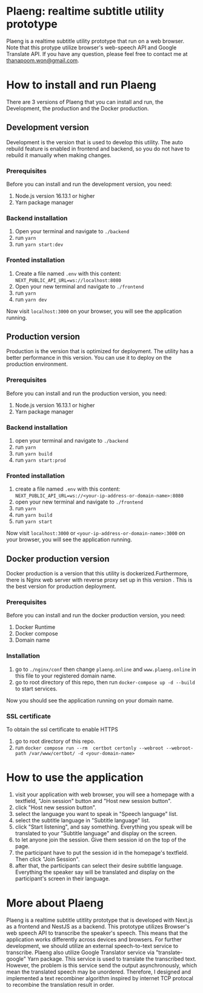 # Plaeng: realtime subtitle utility prototype
Plaeng is a realtime subtitle utility prototype that run on a web browser. Note that this protype utilize browser's web-speech API and Google Translate API. If you have any question, please feel free to contact me at thanapoom.won@gmail.com.

# How to install and run Plaeng
There are 3 versions of Plaeng that you can install and run, the Development, the production and the Docker production.

## Development version

Development is the version that is used to develop this utility. The auto rebuild feature is enabled in frontend and backend, so you do not have to rebuild it manually when making changes. 

### Prerequisites
Before you can install and run the development version, you need: 

1. Node.js version 16.13.1 or higher
2. Yarn package manager

### Backend installation
1. Open your terminal and navigate to `./backend`
2. run `yarn`
3. run `yarn start:dev`

### Fronted installation
1. Create a file named `.env` with this content:
```NEXT_PUBLIC_API_URL=ws://localhost:8080```
2. Open your new terminal and navigate to `./frontend`
3. run `yarn`
4. run `yarn dev`

Now visit `localhost:3000` on your browser, you will see the application running.

## Production version

Production is the version that is optimized for deployment. The utility has a better performance in this version. You can use it to deploy on the production environment.

### Prerequisites
Before you can install and run the production version, you need: 

1. Node.js version 16.13.1 or higher
2. Yarn package manager

### Backend installation
1. open your terminal and navigate to `./backend`
2. run `yarn`
3. run `yarn build`
4. run `yarn start:prod`

### Fronted installation
1. create a file named `.env` with this content:
```NEXT_PUBLIC_API_URL=ws://<your-ip-address-or-domain-name>:8080```
2. open your new terminal and navigate to `./frontend`
3. run `yarn`
4. run `yarn build`
5. run `yarn start`

Now visit `localhost:3000` or `<your-ip-address-or-domain-name>:3000` on your browser, you will see the application running.

## Docker production version

Docker production is a version that this utility is dockerized.Furthermore, there is Nginx web server with reverse proxy set up in this version . This is the best version for production deployment.

### Prerequisites
Before you can install and run the docker production version, you need:
1. Docker Runtime
2. Docker compose
3. Domain name

### Installation
1. go to `./nginx/conf` then change `plaeng.online` and `www.plaeng.online` in this file to your registered domain name.
2. go to root directory of this repo, then run `docker-compose up -d --build` to start services.

Now you should see the application running on your domain name. 

### SSL certificate

To obtain the ssl certificate to enable HTTPS

1. go to root directory of this repo.
2. run `docker compose run --rm  certbot certonly --webroot --webroot-path /var/www/certbot/ -d <your-domain-name>`

# How to use the application
1. visit your application with web browser, you will see a homepage with a textfield, "Join session" button and "Host new session button".
2. click "Host new session button".
3. select the language you want to speak in "Speech language" list.
4. select the subtitle language in "Subtitle language" list.
5. click "Start listening", and say something. Everything you speak will be translated to your "Subtitle language" and display on the screen.
6. to let anyone join the session. Give them session id on the top of the page.
7. the participant have to put the session id in the homepage's textfield. Then click "Join Session".
8. after that, the participants can select their desire subtitle language. Everything the speaker say will be translated and display on the participant's screen in their language.

# More about Plaeng

Plaeng is a realtime subtitle utitlity prototype that is developed with Next.js as a frontend and NestJS as a backend. This prototype utilizes Browser's web speech API to transcribe the speaker's speech. This means that the application works differently across devices and browsers. For further development, we should utilize an external speech-to-text service to transcribe. Plaeng also utilize Google Translator service via "translate-google" Yarn package. This service is used to translate the transcribed text. However, the problem is this service send the output asynchronously, which mean the translated speech may be unordered. Therefore, I designed and implemented a text recombiner algorithm inspired by internet TCP protocal to recombine the translation result in order.